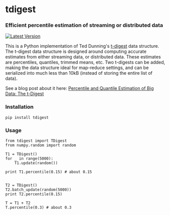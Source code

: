 # tdigest
### Efficient percentile estimation of streaming or distributed data
[![Latest Version](https://pypip.in/v/tdigest/badge.png)](https://pypi.python.org/pypi/tdigest/)


This is a Python implementation of Ted Dunning's [t-digest](https://github.com/tdunning/t-digest) data structure. The t-digest data structure is designed around computing accurate estimates from either streaming data, or distributed data. These estimates are percentiles, quantiles, trimmed means, etc. Two t-digests can be added, making the data structure ideal for map-reduce settings, and can be serialized into much less than 10kB (instead of storing the entire list of data).

See a blog post about it here: [Percentile and Quantile Estimation of Big Data: The t-Digest](http://dataorigami.net/blogs/napkin-folding/19055451-percentile-and-quantile-estimation-of-big-data-the-t-digest)


### Installation
```
pip install tdigest
```

### Usage

```
from tdigest import TDigest
from numpy.random import random

T1 = TDigest()
for _ in range(5000):
    T1.update(random())

print T1.percentile(0.15) # about 0.15


T2 = TDigest()
T2.batch_update(random(5000))
print T2.percentile(0.15)

T = T1 + T2
T.percentile(0.3) # about 0.3
```



